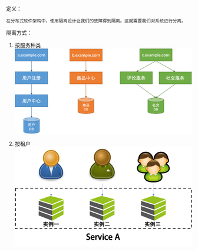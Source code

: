 定义：

    在分布式软件架构中，使用隔离设计让我们的故障得到隔离。这就需要我们对系统进行分离。

隔离方式：

1. 按服务种类![图片](attachments/隔离设计-Bulkheads/5494ecd2b85787d1e8b6066b02d8b306_MD5.png)

2. 按租户![图片](attachments/隔离设计-Bulkheads/d3eb994b9f523d34c08c1fdad476a467_MD5.png)



